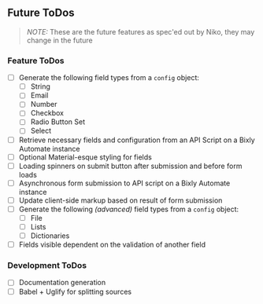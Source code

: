 ## Future ToDos

> *NOTE:* These are the future features as spec'ed out by Niko, they may change in the future

### Feature ToDos

- [ ] Generate the following field types from a `config` object:
  - [ ] String
  - [ ] Email
  - [ ] Number
  - [ ] Checkbox
  - [ ] Radio Button Set
  - [ ] Select
- [ ] Retrieve necessary fields and configuration from an API Script on a Bixly Automate instance
- [ ] Optional Material-esque styling for fields
- [ ] Loading spinners on submit button after submission and before form loads
- [ ] Asynchronous form submission to API script on a Bixly Automate instance
- [ ] Update client-side markup based on result of form submission
- [ ] Generate the following *(advanced)* field types from a `config` object:
  - [ ] File
  - [ ] Lists
  - [ ] Dictionaries
- [ ] Fields visible dependent on the validation of another field

### Development ToDos

- [ ] Documentation generation
- [ ] Babel + Uglify for splitting sources
